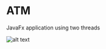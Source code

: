 # ATM
JavaFx application using two threads

![alt text](https://www109.zippyshare.com/i/M0mwUAdE/224949/1.png)
